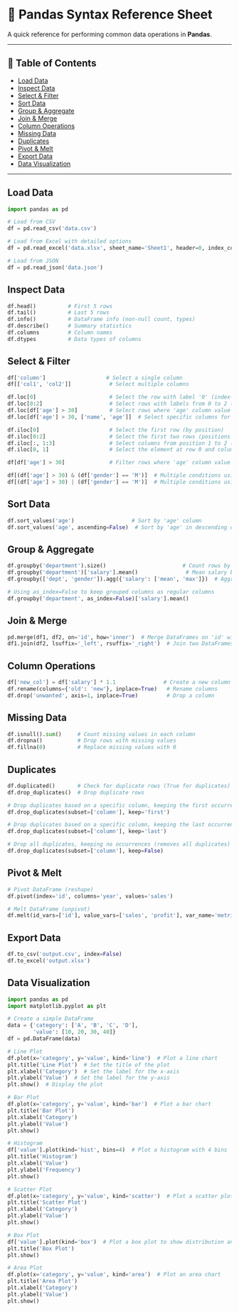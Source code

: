 # 🐼 Pandas Syntax Reference Sheet

A quick reference for performing common data operations in **Pandas**.

---

## 📌 Table of Contents

- [Load Data](#load-data)
- [Inspect Data](#inspect-data)
- [Select & Filter](#select--filter)
- [Sort Data](#sort-data)
- [Group & Aggregate](#group--aggregate)
- [Join & Merge](#join--merge)
- [Column Operations](#column-operations)
- [Missing Data](#missing-data)
- [Duplicates](#duplicates)
- [Pivot & Melt](#pivot--melt)
- [Export Data](#export-data)
- [Data Visualization](#data-visualization)

---

## Load Data

```python
import pandas as pd

# Load from CSV
df = pd.read_csv('data.csv')

# Load from Excel with detailed options
df = pd.read_excel('data.xlsx', sheet_name='Sheet1', header=0, index_col=None, dtype={'col1': str}, engine='openpyxl')

# Load from JSON
df = pd.read_json('data.json')
```

## Inspect Data

```python
df.head()          # First 5 rows
df.tail()          # Last 5 rows
df.info()          # DataFrame info (non-null count, types)
df.describe()      # Summary statistics
df.columns         # Column names
df.dtypes          # Data types of columns
```

## Select & Filter

```python
df['column']                   # Select a single column
df[['col1', 'col2']]            # Select multiple columns

df.loc[0]                       # Select the row with label '0' (index-based label)
df.loc[0:2]                     # Select rows with labels from 0 to 2 (inclusive)
df.loc[df['age'] > 30]          # Select rows where 'age' column value is greater than 30
df.loc[df['age'] > 30, ['name', 'age']]  # Select specific columns for rows where 'age' > 30

df.iloc[0]                      # Select the first row (by position)
df.iloc[0:2]                    # Select the first two rows (positions 0 and 1)
df.iloc[:, 1:3]                 # Select columns from position 1 to 2 (exclusive) for all rows
df.iloc[0, 1]                   # Select the element at row 0 and column 1 (position-based)

df[df['age'] > 30]              # Filter rows where 'age' column value is greater than 30

df[(df['age'] > 30) & (df['gender'] == 'M')]  # Multiple conditions using 'and' (&)
df[(df['age'] > 30) | (df['gender'] == 'M')]  # Multiple conditions using 'or' (|)
```

## Sort Data

```python
df.sort_values('age')                  # Sort by 'age' column
df.sort_values('age', ascending=False)  # Sort by 'age' in descending order
```

## Group & Aggregate

```python
df.groupby('department').size()                        # Count rows by group
df.groupby('department')['salary'].mean()               # Mean salary by department
df.groupby(['dept', 'gender']).agg({'salary': ['mean', 'max']})  # Aggregate with multiple functions

# Using as_index=False to keep grouped columns as regular columns
df.groupby('department', as_index=False)['salary'].mean()
```

## Join & Merge

```python
pd.merge(df1, df2, on='id', how='inner')  # Merge DataFrames on 'id' with inner join
df1.join(df2, lsuffix='_left', rsuffix='_right')  # Join two DataFrames on the index
```

## Column Operations

```python
df['new_col'] = df['salary'] * 1.1               # Create a new column based on existing ones
df.rename(columns={'old': 'new'}, inplace=True)   # Rename columns
df.drop('unwanted', axis=1, inplace=True)         # Drop a column
```

## Missing Data

```python
df.isnull().sum()     # Count missing values in each column
df.dropna()           # Drop rows with missing values
df.fillna(0)          # Replace missing values with 0
```

## Duplicates

```python
df.duplicated()       # Check for duplicate rows (True for duplicates)
df.drop_duplicates()  # Drop duplicate rows

# Drop duplicates based on a specific column, keeping the first occurrence
df.drop_duplicates(subset=['column'], keep='first')

# Drop duplicates based on a specific column, keeping the last occurrence
df.drop_duplicates(subset=['column'], keep='last')

# Drop all duplicates, keeping no occurrences (removes all duplicates)
df.drop_duplicates(subset=['column'], keep=False)
```

## Pivot & Melt

```python
# Pivot DataFrame (reshape)
df.pivot(index='id', columns='year', values='sales')

# Melt DataFrame (unpivot)
df.melt(id_vars=['id'], value_vars=['sales', 'profit'], var_name='metric', value_name='value')
```

## Export Data

```python
df.to_csv('output.csv', index=False)
df.to_excel('output.xlsx')
```

## Data Visualization

```python
import pandas as pd
import matplotlib.pyplot as plt

# Create a simple DataFrame
data = {'category': ['A', 'B', 'C', 'D'],
        'value': [10, 20, 30, 40]}
df = pd.DataFrame(data)

# Line Plot
df.plot(x='category', y='value', kind='line')  # Plot a line chart
plt.title('Line Plot')  # Set the title of the plot
plt.xlabel('Category')  # Set the label for the x-axis
plt.ylabel('Value')  # Set the label for the y-axis
plt.show()  # Display the plot

# Bar Plot
df.plot(x='category', y='value', kind='bar')  # Plot a bar chart
plt.title('Bar Plot')
plt.xlabel('Category')
plt.ylabel('Value')
plt.show()

# Histogram
df['value'].plot(kind='hist', bins=4)  # Plot a histogram with 4 bins
plt.title('Histogram')
plt.xlabel('Value')
plt.ylabel('Frequency')
plt.show()

# Scatter Plot
df.plot(x='category', y='value', kind='scatter')  # Plot a scatter plot
plt.title('Scatter Plot')
plt.xlabel('Category')
plt.ylabel('Value')
plt.show()

# Box Plot
df['value'].plot(kind='box')  # Plot a box plot to show distribution and quartiles
plt.title('Box Plot')
plt.show()

# Area Plot
df.plot(x='category', y='value', kind='area')  # Plot an area chart
plt.title('Area Plot')
plt.xlabel('Category')
plt.ylabel('Value')
plt.show()
```
